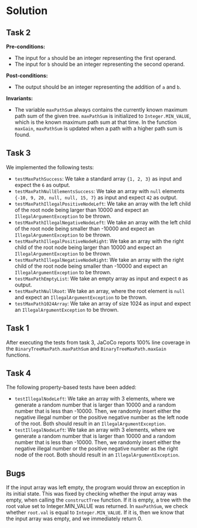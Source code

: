 # Solution

## Task 2

<b>Pre-conditions: </b><br>
- The input for `a` should be an integer representing the first operand.
- The input for `b` should be an integer representing the second operand.

<b>Post-conditions: </b><br>
- The output should be an integer representing the addition of `a` and `b`.

<b>Invariants: </b><br>
- The variable `maxPathSum` always contains the currently known maximum path sum of the given tree. `maxPathSum` is 
  initialized to `Integer.MIN_VALUE`, which is the known maximum path sum at that time. In the function `maxGain`, 
  `maxPathSum` is updated when a path with a higher path sum is found.

## Task 3

We implemented the following tests:

- `testMaxPathSuccess`: We take a standard array `{1, 2, 3}` as input and expect 
  the `6` as output.
- `testMaxPathNullElementsSuccess`: We take an array with `null` elements `{-10, 9, 20, null, null, 15, 7}` as input 
  and expect `42` as output.
- `testMaxPathIllegalPositiveNodeLeft`: We take an array with the left child of the root node being larger than 
  10000 and expect an `IllegalArgumentException` to be thrown.
- `testMaxPathIllegalNegativeNodeLeft`: We take an array with the left child of the root node being smaller than
  -10000 and expect an `IllegalArgumentException` to be thrown.
- `testMaxPathIllegalPositiveNodeRight`: We take an array with the right child of the root node being larger than
  10000 and expect an `IllegalArgumentException` to be thrown.
- `testMaxPathIllegalNegativeNodeRight`: We take an array with the right child of the root node being smaller than
  -10000 and expect an `IllegalArgumentException` to be thrown.
- `testMaxPathEmptyList`: We take an empty array as input and expect `0` as output.
- `testMaxPathNullRoot`: We take an array, where the root element is `null` and expect an `IllegalArgumentException` 
  to be thrown.
- `testMaxPath1024Array`: We take an array of size 1024 as input and expect an `IllegalArgumentException` to be thrown.

## Task 1

After executing the tests from task 3, JaCoCo reports 100% line coverage in the `BinaryTreeMaxPath.maxPathSum` and 
`BinaryTreeMaxPath.maxGain` functions.

## Task 4

The following property-based tests have been added:
- `testIllegalNodeLeft`: We take an array with 3 elements, where we generate a random number that is larger than 
  10000 and a random number that is less than -10000. Then, we randomly insert either the negative illegal number or 
  the positive negative number as the left node of the root. Both should result in an `IllegalArgumentException`.
- `testIllegalNodeLeft`: We take an array with 3 elements, where we generate a random number that is larger than
  10000 and a random number that is less than -10000. Then, we randomly insert either the negative illegal number or
  the positive negative number as the right node of the root. Both should result in an `IllegalArgumentException`.

## Bugs

If the input array was left empty, the program would throw an exception in its initial state. This was fixed by 
checking whether the input array was empty, when calling the `constructTree` function. If it is empty, a tree with 
the root value set to Integer.MIN_VALUE was returned. In `maxPathSum`, we check whether `root.val` is equal to 
`Integer.MIN_VALUE`. If it is, then we know that the input array was empty, and we immediately return 0.